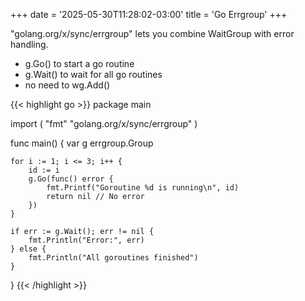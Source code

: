 +++
date = '2025-05-30T11:28:02-03:00'
title = 'Go Errgroup'
+++

"golang.org/x/sync/errgroup" lets you combine WaitGroup with error handling.

- g.Go() to start a go routine
- g.Wait() to wait for all go routines
- no need to wg.Add()

{{< highlight go >}}
package main

import (
"fmt"
"golang.org/x/sync/errgroup"
)

func main() {
var g errgroup.Group

    for i := 1; i <= 3; i++ {
        id := i
        g.Go(func() error {
            fmt.Printf("Goroutine %d is running\n", id)
            return nil // No error
        })
    }

    if err := g.Wait(); err != nil {
        fmt.Println("Error:", err)
    } else {
        fmt.Println("All goroutines finished")
    }

}
{{< /highlight >}}
